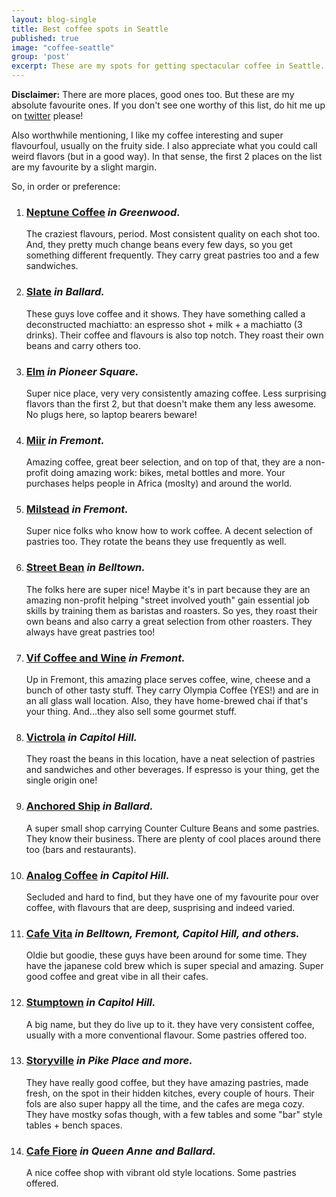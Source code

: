 ```yaml
---
layout: blog-single
title: Best coffee spots in Seattle
published: true
image: "coffee-seattle"
group: 'post'
excerpt: These are my spots for getting spectacular coffee in Seattle.
---
```


<p><strong>Disclaimer:</strong> There are more places, good ones too. But these are my absolute favourite ones. If you don't see one worthy of this list, do hit me up on <a href="http://twitter.com/arturogoicochea">twitter</a> please!</p>

<p>Also worthwhile mentioning, I like my coffee interesting and super flavourfoul, usually on the fruity side. I also appreciate what you could call weird flavors (but in a good way). In that sense, the first 2 places on the list are my favourite by a slight margin.</p>

<p>So, in order or preference:</p>

<ol>

<li>
<!-- <img src="neptune"> -->
<h3><strong><a href="http://neptunecoffee.com">Neptune Coffee</a></strong> <em>in Greenwood.</em></h3>
<p>The craziest flavours, period. Most consistent quality on each shot too. And, they pretty much change beans every few days, so you get something different frequently. They carry great pastries too and a few sandwiches. </p>
</li>

<li>
<!-- <img src="slate"> -->
<h3><strong><a href="http://www.slatecoffee.com">Slate</a></strong> <em>in Ballard.</em></h3>
<p>These guys love coffee and it shows. They have something called a deconstructed machiatto: an espresso shot + milk + a machiatto (3 drinks). Their coffee and flavours is also top notch. They roast their own beans and carry others too.</p>
</li>

<li>
<!-- <img src="elm"> -->
<!-- <ul><li><strong>Workability</strong></li><li>No plugs</li><li>Has wifi</li><li>Tables and bar</li></ul> -->
<h3><strong><a href="http://elmcoffeeroasters.com">Elm</a></strong> <em>in Pioneer Square.</em></h3>
<p>Super nice place, very very consistently amazing coffee. Less surprising flavors than the first 2, but that doesn't make them any less awesome. No plugs here, so laptop bearers beware!</p>
</li>

<li>
<!-- <img src="miir"> -->
<h3><strong><a href="http://miir.com">Miir</a></strong> <em>in Fremont.</em></h3>
<p>Amazing coffee, great beer selection, and on top of that, they are a non-profit doing amazing work: bikes, metal bottles and more. Your purchases helps people in Africa (moslty) and around the world.</p>
</li>

<li>
<!-- <img src="milstead"> -->
<h3><strong><a href="http://milsteadandco.com">Milstead</a></strong> <em>in Fremont.</em></h3>
<p>Super nice folks who know how to work coffee. A decent selection of pastries too. They rotate the beans they use frequently as well.</p>
</li>

<li>
<!-- <img src="street-bean"> -->
<h3><strong><a href="http://streetbeanespresso.org">Street Bean</a></strong> <em>in Belltown.</em></h3>
<p>The folks here are super nice! Maybe it's in part because they are an amazing non-profit helping "street involved youth" gain essential job skills by training them as baristas and roasters. So yes, they roast their own beans and also carry a great selection from other roasters. They always have great pastries too!</p>
</li>

<li>
<!-- <img src="vif"> -->
<h3><strong><a href="http://vifseattle.com">Vif Coffee and Wine</a></strong> <em>in Fremont.</em></h3>
<p>Up in Fremont, this amazing place serves coffee, wine, cheese and a bunch of other tasty stuff. They carry Olympia Coffee (YES!) and are in an all glass wall location. Also, they have home-brewed chai if that's your thing. And...they also sell some gourmet stuff. </p>
</li>

<li>
<!-- <img src="victrola"> -->
<h3><strong><a href="http://www.victrolacoffee.com">Victrola</a></strong> <em>in Capitol Hill.</em></h3>
<p>They roast the beans in this location, have a neat selection of pastries and sandwiches and other beverages. If espresso is your thing, get the single origin one!</p>
</li>

<li>
<!-- <img src="anchored"> -->
<h3><strong><a href="https://www.facebook.com/Anchored-Ship-Coffee-Bar-117506641609920/">Anchored Ship</a></strong> <em>in Ballard.</em></h3>
<p>A super small shop carrying Counter Culture Beans and some pastries. They know their business. There are plenty of cool places around there too (bars and restaurants).</p>
</li>

<li>
<!-- <img src="analog"> -->
<h3><strong><a href="http://analogcoffee.com">Analog Coffee</a></strong> <em>in Capitol Hill.</em></h3>
<p>Secluded and hard to find, but they have one of my favourite pour over coffee, with flavours that are deep, susprising and indeed varied.</p>
</li>

<li>
<!-- <img src="vita"> -->
<h3><strong><a href="http://www.caffevita.com">Cafe Vita</a></strong> <em>in Belltown, Fremont, Capitol Hill, and others.</em></h3>
<p>Oldie but goodie, these guys have been around for some time. They have the japanese cold brew which is super special and amazing. Super good coffee and great vibe in all their cafes.</p>
</li>

<li>
<!-- <img src="stumptown"> -->
<h3><strong><a href="https://www.stumptowncoffee.com">Stumptown</a></strong> <em>in Capitol Hill.</em></h3>
<p>A big name, but they do live up to it. they have very consistent coffee, usually with a more conventional flavour. Some pastries offered too.</p>
</li>

<li>
<!-- <img src="storyville"> -->
<h3><strong><a href="http://storyville.com">Storyville</a></strong> <em>in Pike Place and more.</em></h3>
<p>They have really good coffee, but they have amazing pastries, made fresh, on the spot in their hidden kitches, every couple of hours. Their fols are also super happy all the time, and the cafes are mega cozy. They have mostky sofas though, with a few tables and some "bar" style tables + bench spaces.</p>
</li>

<li>
<!-- <img src="fiore"> -->
<h3><strong><a href="http://www.caffefiore.com">Cafe Fiore</a></strong> <em>in Queen Anne and Ballard.</em></h3>
<p>A nice coffee shop with vibrant old style locations. Some pastries offered.</p>
</li>

</ol>

